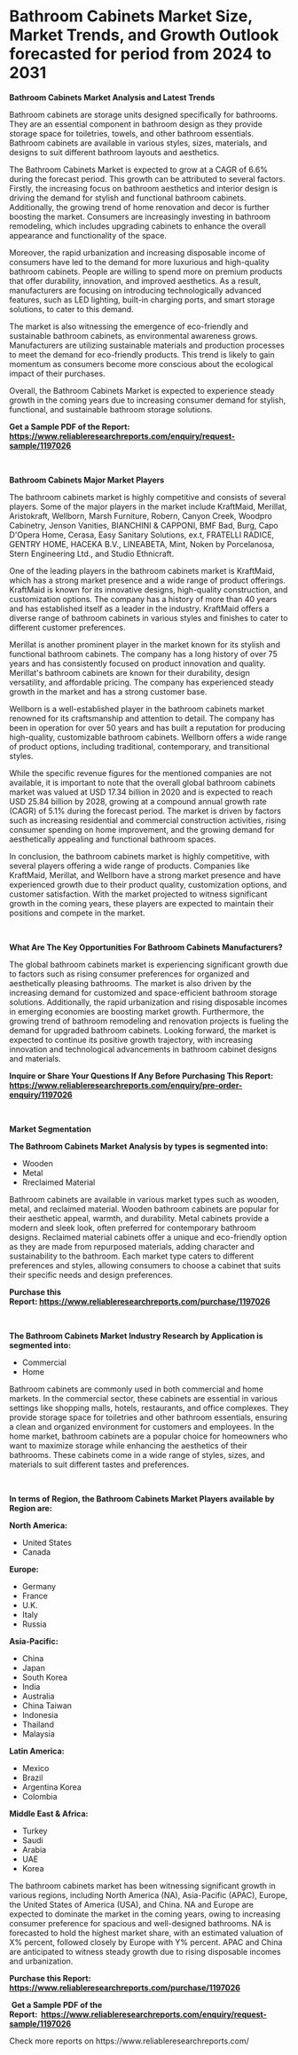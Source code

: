 <p><h1>Bathroom Cabinets Market Size, Market Trends, and Growth Outlook forecasted for period from 2024 to 2031</h1></p><p><strong>Bathroom Cabinets Market Analysis and Latest Trends</strong></p>
<p><p>Bathroom cabinets are storage units designed specifically for bathrooms. They are an essential component in bathroom design as they provide storage space for toiletries, towels, and other bathroom essentials. Bathroom cabinets are available in various styles, sizes, materials, and designs to suit different bathroom layouts and aesthetics.</p><p>The Bathroom Cabinets Market is expected to grow at a CAGR of 6.6% during the forecast period. This growth can be attributed to several factors. Firstly, the increasing focus on bathroom aesthetics and interior design is driving the demand for stylish and functional bathroom cabinets. Additionally, the growing trend of home renovation and decor is further boosting the market. Consumers are increasingly investing in bathroom remodeling, which includes upgrading cabinets to enhance the overall appearance and functionality of the space.</p><p>Moreover, the rapid urbanization and increasing disposable income of consumers have led to the demand for more luxurious and high-quality bathroom cabinets. People are willing to spend more on premium products that offer durability, innovation, and improved aesthetics. As a result, manufacturers are focusing on introducing technologically advanced features, such as LED lighting, built-in charging ports, and smart storage solutions, to cater to this demand.</p><p>The market is also witnessing the emergence of eco-friendly and sustainable bathroom cabinets, as environmental awareness grows. Manufacturers are utilizing sustainable materials and production processes to meet the demand for eco-friendly products. This trend is likely to gain momentum as consumers become more conscious about the ecological impact of their purchases.</p><p>Overall, the Bathroom Cabinets Market is expected to experience steady growth in the coming years due to increasing consumer demand for stylish, functional, and sustainable bathroom storage solutions.</p></p>
<p><strong>Get a Sample PDF of the Report:&nbsp; <a href="https://www.reliableresearchreports.com/enquiry/request-sample/1197026">https://www.reliableresearchreports.com/enquiry/request-sample/1197026</a></strong></p>
<p>&nbsp;</p>
<p><strong>Bathroom Cabinets Major Market Players</strong></p>
<p><p>The bathroom cabinets market is highly competitive and consists of several players. Some of the major players in the market include KraftMaid, Merillat, Aristokraft, Wellborn, Marsh Furniture, Robern, Canyon Creek, Woodpro Cabinetry, Jenson Vanities, BIANCHINI & CAPPONI, BMF Bad, Burg, Capo D'Opera Home, Cerasa, Easy Sanitary Solutions, ex.t, FRATELLI RADICE, GENTRY HOME, HACEKA B.V., LINEABETA, Mint, Noken by Porcelanosa, Stern Engineering Ltd., and Studio Ethnicraft.</p><p>One of the leading players in the bathroom cabinets market is KraftMaid, which has a strong market presence and a wide range of product offerings. KraftMaid is known for its innovative designs, high-quality construction, and customization options. The company has a history of more than 40 years and has established itself as a leader in the industry. KraftMaid offers a diverse range of bathroom cabinets in various styles and finishes to cater to different customer preferences.</p><p>Merillat is another prominent player in the market known for its stylish and functional bathroom cabinets. The company has a long history of over 75 years and has consistently focused on product innovation and quality. Merillat's bathroom cabinets are known for their durability, design versatility, and affordable pricing. The company has experienced steady growth in the market and has a strong customer base.</p><p>Wellborn is a well-established player in the bathroom cabinets market renowned for its craftsmanship and attention to detail. The company has been in operation for over 50 years and has built a reputation for producing high-quality, customizable bathroom cabinets. Wellborn offers a wide range of product options, including traditional, contemporary, and transitional styles.</p><p>While the specific revenue figures for the mentioned companies are not available, it is important to note that the overall global bathroom cabinets market was valued at USD 17.34 billion in 2020 and is expected to reach USD 25.84 billion by 2028, growing at a compound annual growth rate (CAGR) of 5.1% during the forecast period. The market is driven by factors such as increasing residential and commercial construction activities, rising consumer spending on home improvement, and the growing demand for aesthetically appealing and functional bathroom spaces.</p><p>In conclusion, the bathroom cabinets market is highly competitive, with several players offering a wide range of products. Companies like KraftMaid, Merillat, and Wellborn have a strong market presence and have experienced growth due to their product quality, customization options, and customer satisfaction. With the market projected to witness significant growth in the coming years, these players are expected to maintain their positions and compete in the market.</p></p>
<p>&nbsp;</p>
<p><strong>What Are The Key Opportunities For Bathroom Cabinets Manufacturers?</strong></p>
<p><p>The global bathroom cabinets market is experiencing significant growth due to factors such as rising consumer preferences for organized and aesthetically pleasing bathrooms. The market is also driven by the increasing demand for customized and space-efficient bathroom storage solutions. Additionally, the rapid urbanization and rising disposable incomes in emerging economies are boosting market growth. Furthermore, the growing trend of bathroom remodeling and renovation projects is fueling the demand for upgraded bathroom cabinets. Looking forward, the market is expected to continue its positive growth trajectory, with increasing innovation and technological advancements in bathroom cabinet designs and materials.</p></p>
<p><strong>Inquire or Share Your Questions If Any Before Purchasing This Report: <a href="https://www.reliableresearchreports.com/enquiry/pre-order-enquiry/1197026">https://www.reliableresearchreports.com/enquiry/pre-order-enquiry/1197026</a></strong></p>
<p>&nbsp;</p>
<p><strong>Market Segmentation</strong></p>
<p><strong>The Bathroom Cabinets Market Analysis by types is segmented into:</strong></p>
<p><ul><li>Wooden</li><li>Metal</li><li>Rreclaimed Material</li></ul></p>
<p><p>Bathroom cabinets are available in various market types such as wooden, metal, and reclaimed material. Wooden bathroom cabinets are popular for their aesthetic appeal, warmth, and durability. Metal cabinets provide a modern and sleek look, often preferred for contemporary bathroom designs. Reclaimed material cabinets offer a unique and eco-friendly option as they are made from repurposed materials, adding character and sustainability to the bathroom. Each market type caters to different preferences and styles, allowing consumers to choose a cabinet that suits their specific needs and design preferences.</p></p>
<p><strong>Purchase this Report:&nbsp;<a href="https://www.reliableresearchreports.com/purchase/1197026">https://www.reliableresearchreports.com/purchase/1197026</a></strong></p>
<p>&nbsp;</p>
<p><strong>The Bathroom Cabinets Market Industry Research by Application is segmented into:</strong></p>
<p><ul><li>Commercial</li><li>Home</li></ul></p>
<p><p>Bathroom cabinets are commonly used in both commercial and home markets. In the commercial sector, these cabinets are essential in various settings like shopping malls, hotels, restaurants, and office complexes. They provide storage space for toiletries and other bathroom essentials, ensuring a clean and organized environment for customers and employees. In the home market, bathroom cabinets are a popular choice for homeowners who want to maximize storage while enhancing the aesthetics of their bathrooms. These cabinets come in a wide range of styles, sizes, and materials to suit different tastes and preferences.</p></p>
<p>&nbsp;</p>
<p><strong>In terms of Region, the Bathroom Cabinets Market Players available by Region are:</strong></p>
<p>
    <p> <strong> North America: </strong>
        <ul>
            <li>United States</li>
            <li>Canada</li>
        </ul>
        </p> 
    <p> <strong> Europe: </strong>
        <ul>
            <li>Germany</li>
            <li>France</li>
            <li>U.K.</li>
            <li>Italy</li>
            <li>Russia</li>
        </ul>
        </p> 
    <p> <strong> Asia-Pacific: </strong>
        <ul>
            <li>China</li>
            <li>Japan</li>
            <li>South Korea</li>
            <li>India</li>
            <li>Australia</li>
            <li>China Taiwan</li>
            <li>Indonesia</li>
            <li>Thailand</li>
            <li>Malaysia</li>
        </ul>
        </p> 
    <p> <strong> Latin America: </strong>
        <ul>
            <li>Mexico</li>
            <li>Brazil</li>
            <li>Argentina Korea</li>
            <li>Colombia</li>
        </ul>
        </p> 
    <p> <strong> Middle East & Africa: </strong>
        <ul>
            <li>Turkey</li>
            <li>Saudi</li>
            <li>Arabia</li>
            <li>UAE</li>
            <li>Korea</li>
        </ul>
    </p>
    </p>
<p><p>The bathroom cabinets market has been witnessing significant growth in various regions, including North America (NA), Asia-Pacific (APAC), Europe, the United States of America (USA), and China. NA and Europe are expected to dominate the market in the coming years, owing to increasing consumer preference for spacious and well-designed bathrooms. NA is forecasted to hold the highest market share, with an estimated valuation of X% percent, followed closely by Europe with Y% percent. APAC and China are anticipated to witness steady growth due to rising disposable incomes and urbanization.</p></p>
<p><strong>Purchase this Report: <a href="https://www.reliableresearchreports.com/purchase/1197026">https://www.reliableresearchreports.com/purchase/1197026</a></strong></p>
<p>&nbsp;<strong>Get a Sample PDF of the Report:&nbsp;&nbsp;<a href="https://www.reliableresearchreports.com/enquiry/request-sample/1197026">https://www.reliableresearchreports.com/enquiry/request-sample/1197026</a></strong></p>
<p><strong></strong></p>
<p>Check more reports on https://www.reliableresearchreports.com/</p>